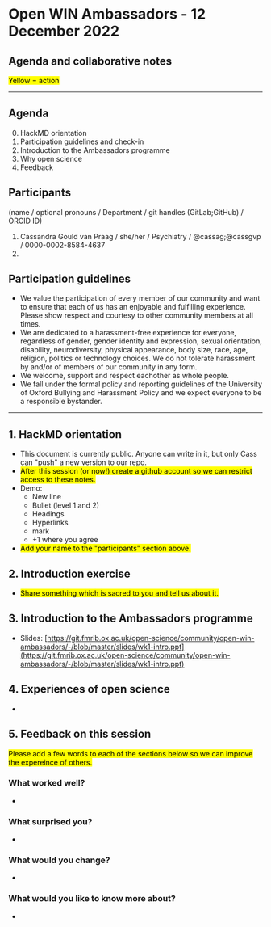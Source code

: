 # Open WIN Ambassadors - 12 December 2022
## Agenda and collaborative notes

<mark>Yellow = action</mark>

---


## Agenda
0. HackMD orientation
1. Participation guidelines and check-in
2. Introduction to the Ambassadors programme
3. Why open science
4. Feedback

## Participants
(name / optional pronouns / Department / git handles (GitLab;GitHub) / ORCID ID)
1. Cassandra Gould van Praag / she/her / Psychiatry / @cassag;@cassgvp / 0000-0002-8584-4637
2. 
 
## Participation guidelines
- We value the participation of every member of our community and want to ensure that each of us has an enjoyable and fulfilling experience. Please show respect and courtesy to other community members at all times.
- We are dedicated to a harassment-free experience for everyone, regardless of gender, gender identity and expression, sexual orientation, disability, neurodiversity, physical appearance, body size, race, age, religion, politics or technology choices. We do not tolerate harassment by and/or of members of our community in any form.
- We welcome, support and respect eachother as whole people.
- We fall under the formal policy and reporting guidelines of the University of Oxford Bullying and Harassment Policy and we expect everyone to be a responsible bystander.

-----

## 1. HackMD orientation
- This document is currently public. Anyone can write in it, but only Cass can "push" a new version to our repo. 
- <mark>After this session (or now!) create a github account so we can restrict access to these notes. </mark>
- Demo:
    - New line
    - Bullet (level 1 and 2)
    - Headings
    - Hyperlinks
    - mark
    - +1 where you agree
- <mark>Add your name to the "participants" section above.</mark>

## 2. Introduction exercise
- <mark>Share something which is sacred to you and tell us about it.</mark>

## 3. Introduction to the Ambassadors programme
- Slides: [https://git.fmrib.ox.ac.uk/open-science/community/open-win-ambassadors/-/blob/master/slides/wk1-intro.ppt](https://git.fmrib.ox.ac.uk/open-science/community/open-win-ambassadors/-/blob/master/slides/wk1-intro.ppt)
## 4. Experiences of open science
- 


## 5. Feedback on this session
<mark>Please add a few words to each of the sections below so we can improve the expereince of others.</mark>
### What worked well?
- 
### What surprised you?
- 
### What would you change?
- 
### What would you like to know more about?
- 

